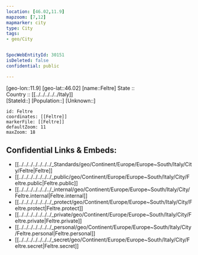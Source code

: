 ```yaml
---
location: [46.02,11.9] 
mapzoom: [7,12] 
mapmarker: city 
type: City
tags:
- geo/City


SpocWebEntityId: 30151
isDeleted: false
confidential: public

---
```

[geo-lon::11.9] 
[geo-lat::46.02] 
[name::Feltre] 
State ::  
Country :: [[../../../../../Italy]]  
[StateId::] 
[Population::] 
[Unknown::] 


```leaflet
id: Feltre
coordinates: [[Feltre]] 
markerFile: [[Feltre]] 
defaultZoom: 11 
maxZoom: 18
```


## Confidential Links & Embeds: 
- [[../../../../../../../_Standards/geo/Continent/Europe/Europe~South/Italy/City/Feltre|Feltre]] 
- [[../../../../../../../_public/geo/Continent/Europe/Europe~South/Italy/City/Feltre.public|Feltre.public]] 
- [[../../../../../../../_internal/geo/Continent/Europe/Europe~South/Italy/City/Feltre.internal|Feltre.internal]] 
- [[../../../../../../../_protect/geo/Continent/Europe/Europe~South/Italy/City/Feltre.protect|Feltre.protect]] 
- [[../../../../../../../_private/geo/Continent/Europe/Europe~South/Italy/City/Feltre.private|Feltre.private]] 
- [[../../../../../../../_personal/geo/Continent/Europe/Europe~South/Italy/City/Feltre.personal|Feltre.personal]] 
- [[../../../../../../../_secret/geo/Continent/Europe/Europe~South/Italy/City/Feltre.secret|Feltre.secret]] 
